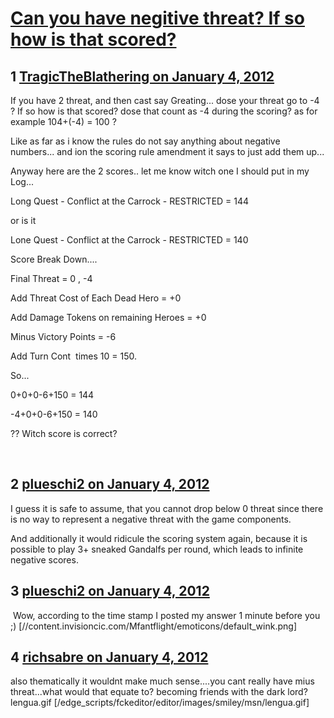 # [Can you have negitive threat? If so how is that scored?](https://community.fantasyflightgames.com/topic/58403-can-you-have-negitive-threat-if-so-how-is-that-scored/)

## 1 [TragicTheBlathering on January 4, 2012](https://community.fantasyflightgames.com/topic/58403-can-you-have-negitive-threat-if-so-how-is-that-scored/?do=findComment&comment=574464)

If you have 2 threat, and then cast say Greating... dose your threat go to -4 ? If so how is that scored? dose that count as -4 during the scoring? as for example 104+(-4) = 100 ? 

Like as far as i know the rules do not say anything about negative numbers... and ion the scoring rule amendment it says to just add them up...

Anyway here are the 2 scores.. let me know witch one I should put in my Log...

Long Quest - Conflict at the Carrock - RESTRICTED = 144

or is it

Lone Quest - Conflict at the Carrock - RESTRICTED = 140

Score Break Down....

Final Threat = 0 , -4

Add Threat Cost of Each Dead Hero = +0

Add Damage Tokens on remaining Heroes = +0

Minus Victory Points = -6

Add Turn Cont  times 10 = 150.

So... 

0+0+0-6+150 = 144

-4+0+0-6+150 = 140

?? Witch score is correct?

 

## 2 [plueschi2 on January 4, 2012](https://community.fantasyflightgames.com/topic/58403-can-you-have-negitive-threat-if-so-how-is-that-scored/?do=findComment&comment=574470)

I guess it is safe to assume, that you cannot drop below 0 threat since there is no way to represent a negative threat with the game components.

And additionally it would ridicule the scoring system again, because it is possible to play 3+ sneaked Gandalfs per round, which leads to infinite negative scores.

## 3 [plueschi2 on January 4, 2012](https://community.fantasyflightgames.com/topic/58403-can-you-have-negitive-threat-if-so-how-is-that-scored/?do=findComment&comment=574471)

 Wow, according to the time stamp I posted my answer 1 minute before you ;) [//content.invisioncic.com/Mfantflight/emoticons/default_wink.png]

## 4 [richsabre on January 4, 2012](https://community.fantasyflightgames.com/topic/58403-can-you-have-negitive-threat-if-so-how-is-that-scored/?do=findComment&comment=574558)

also thematically it wouldnt make much sense....you cant really have mius threat...what would that equate to? becoming friends with the dark lord? lengua.gif [/edge_scripts/fckeditor/editor/images/smiley/msn/lengua.gif]

